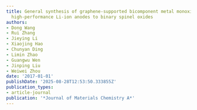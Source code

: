 ```yaml
---
title: General synthesis of graphene-supported bicomponent metal monoxides as alternative
  high-performance Li-ion anodes to binary spinel oxides
authors:
- Dong Wang
- Rui Zhang
- Jieying Li
- Xiaojing Hao
- Chunyan Ding
- Limin Zhao
- Guangwu Wen
- Jinping Liu
- Weiwei Zhou
date: '2017-01-01'
publishDate: '2025-08-28T12:53:50.333855Z'
publication_types:
- article-journal
publication: '*Journal of Materials Chemistry A*'
---
```

